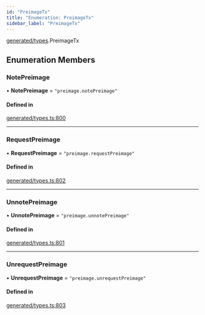```yaml
---
id: "PreimageTx"
title: "Enumeration: PreimageTx"
sidebar_label: "PreimageTx"
---
```


[generated/types](../../../../modules/Generated/Types/Types.md).PreimageTx

## Enumeration Members

### NotePreimage

• **NotePreimage** = ``"preimage.notePreimage"``

#### Defined in

[generated/types.ts:800](https://github.com/PolymeshAssociation/polymesh-sdk/blob/995f17653/src/generated/types.ts#L800)

___

### RequestPreimage

• **RequestPreimage** = ``"preimage.requestPreimage"``

#### Defined in

[generated/types.ts:802](https://github.com/PolymeshAssociation/polymesh-sdk/blob/995f17653/src/generated/types.ts#L802)

___

### UnnotePreimage

• **UnnotePreimage** = ``"preimage.unnotePreimage"``

#### Defined in

[generated/types.ts:801](https://github.com/PolymeshAssociation/polymesh-sdk/blob/995f17653/src/generated/types.ts#L801)

___

### UnrequestPreimage

• **UnrequestPreimage** = ``"preimage.unrequestPreimage"``

#### Defined in

[generated/types.ts:803](https://github.com/PolymeshAssociation/polymesh-sdk/blob/995f17653/src/generated/types.ts#L803)
